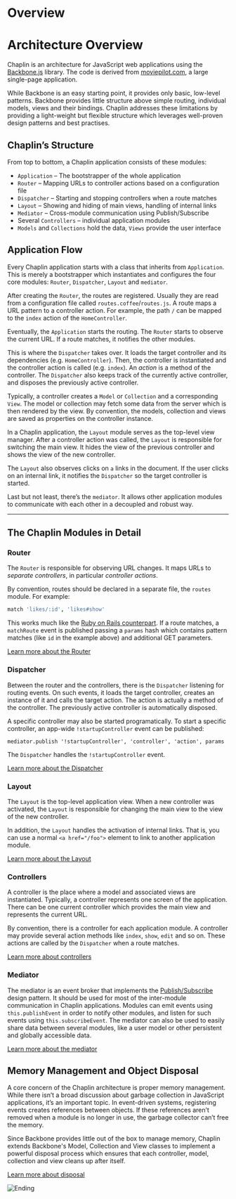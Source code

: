 # Overview

# Architecture Overview

Chaplin is an architecture for JavaScript web applications using the [Backbone.js](http://documentcloud.github.com/backbone/) library. The code is derived from [moviepilot.com](http://moviepilot.com/), a large single-page application.

While Backbone is an easy starting point, it provides only basic, low-level patterns. Backbone provides little structure above simple routing, individual models, views and their bindings. Chaplin addresses these limitations by providing a light-weight but flexible structure which leverages well-proven design patterns and best practises.

## Chaplin’s Structure

From top to bottom, a Chaplin application consists of these modules:

* `Application` – The bootstrapper of the whole application
* `Router` – Mapping URLs to controller actions based on a configuration file
* `Dispatcher` – Starting and stopping controllers when a route matches
* `Layout` – Showing and hiding of main views, handling of internal links
* `Mediator` – Cross-module communication using Publish/Subscribe
* Several `Controllers` – individual application modules
* `Models` and `Collections` hold the data, `Views` provide the user interface

## Application Flow

Every Chaplin application starts with a class that inherits from `Application`. This is merely a bootstrapper which instantiates and configures the four core modules: `Router`, `Dispatcher`, `Layout` and `mediator`.

After creating the `Router`, the routes are registered. Usually they are read from a configuration file called  `routes.coffee`/`routes.js`. A route maps a URL pattern to a controller action. For example, the path `/` can be mapped to the `index` action of the `HomeController`.

Eventually, the `Application` starts the routing. The `Router` starts to observe the current URL. If a route matches, it notifies the other modules.

This is where the `Dispatcher` takes over. It loads the target controller and its dependencies (e.g. `HomeController`). Then, the controller is instantiated and the controller action is called (e.g. `index`). An *action* is a method of the controller. The `Dispatcher` also keeps track of the currently active controller, and disposes the previously active controller.

Typically, a controller creates a `Model` or `Collection` and a corresponding `View`. The model or collection may fetch some data from the server which is then rendered by the view. By convention, the models, collection and views are saved as properties on the controller instance.

In a Chaplin application, the `Layout` module serves as the top-level view manager. After a controller action was called, the `Layout` is responsible for switching the main view. It hides the view of the previous controller and shows the view of the new controller.

The `Layout` also observes clicks on `a` links in the document. If the user clicks on an internal link, it notifies the `Dispatcher` so the target controller is started.

Last but not least, there’s the `mediator`. It allows other application modules to communicate with each other in a decoupled and robust way.

---

## The Chaplin Modules in Detail

### Router

The `Router` is responsible for observing URL changes. It maps URLs to *separate controllers*, in particular *controller actions*.

By convention, routes should be declared in a separate file, the `routes` module. For example:

```coffeescript
match 'likes/:id', 'likes#show'
```

This works much like the [Ruby on Rails counterpart](http://guides.rubyonrails.org/routing.html). If a route matches, a `matchRoute` event is published passing a `params` hash which contains pattern matches (like `id` in the example above) and additional GET parameters.

[Learn more about the Router](./chaplin.router.md)

### Dispatcher

Between the router and the controllers, there is the `Dispatcher` listening for routing events. On such events, it loads the target controller, creates an instance of it and calls the target action. The action is actually a method of the controller. The previously active controller is automatically disposed.

A specific controller may also be started programatically. To start a specific controller, an app-wide `!startupController` event can be published:

```
mediator.publish '!startupController', 'controller', 'action', params
```

The `Dispatcher` handles the `!startupController` event.

[Learn more about the Dispatcher](./chaplin.dispatcher.md)

### Layout

The `Layout` is the top-level application view. When a new controller was activated, the `Layout` is responsible for changing the main view to the view of the new controller.

In addition, the `Layout` handles the activation of internal links. That is, you can use a normal `<a href="/foo">` element to link to another application module.

[Learn more about the Layout](./chaplin.layout.md)

### Controllers

A controller is the place where a model and associated views are instantiated. Typically, a controller represents one screen of the application. There can be one current controller which provides the main view and represents the current URL.

By convention, there is a controller for each application module. A controller may provide several action methods like `index`, `show`, `edit` and so on. These actions are called by the `Dispatcher` when a route matches.

[Learn more about controllers](./chaplin.controller.md)

### Mediator

The mediator is an event broker that implements the [Publish/Subscribe](http://en.wikipedia.org/wiki/Publish/Subscribe) design pattern. It should be used for most of the inter-module communication in Chaplin applications. Modules can emit events using `this.publishEvent` in order to notify other modules, and listen for such events using `this.subscribeEvent`. The mediator can also be used to easily share data between several modules, like a user model or other persistent and globally accessible data.

[Learn more about the mediator](./chaplin.mediator.md)

## Memory Management and Object Disposal

A core concern of the Chaplin architecture is proper memory management. While there isn’t a broad discussion about garbage collection in JavaScript applications, it’s an important topic. In event-driven systems, registering events creates references between objects. If these references aren’t removed when a module is no longer in use, the garbage collector can’t free the memory.

Since Backbone provides little out of the box to manage memory, Chaplin extends Backbone's Model, Collection and View classes to implement a powerful disposal process which ensures that each controller, model, collection and view cleans up after itself.

[Learn more about disposal](./disposal.md)

![Ending](http://s3.amazonaws.com/imgly_production/3362023/original.jpg)
